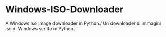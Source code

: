 # Windows-ISO-Downloader
A Windows Iso Image downloader in Python./ Un downloader di immagini iso di Windows scritto in Python.
